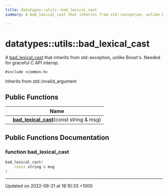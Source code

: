 ```yaml
---
title: datatypes::utils::bad_lexical_cast
summary: A bad_lexical_cast that inherits from std::exception, unlike Boost's. Needed for graceful C API interop. 

---
```


# datatypes::utils::bad_lexical_cast



A [bad_lexical_cast]() that inherits from std::exception, unlike Boost's. Needed for graceful C API interop. 


`#include <common.h>`

Inherits from std::invalid_argument

## Public Functions

|                | Name           |
| -------------- | -------------- |
| | **[bad_lexical_cast](/uchronia-ts-doc/cpp/Classes/classdatatypes_1_1utils_1_1bad__lexical__cast/#function-bad-lexical-cast)**(const string & msg) |

## Public Functions Documentation

### function bad_lexical_cast

```cpp
bad_lexical_cast(
    const string & msg
)
```


-------------------------------

Updated on 2022-08-21 at 18:10:33 +1000